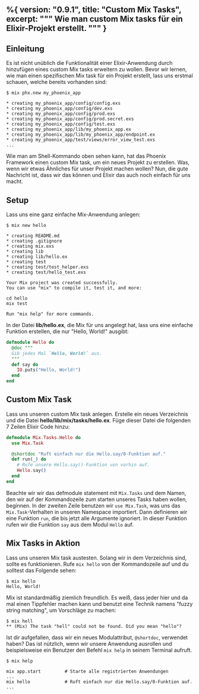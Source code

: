 %{
  version: "0.9.1",
  title: "Custom Mix Tasks",
  excerpt: """
  Wie man custom Mix tasks für ein Elixir-Projekt erstellt.
  """
}
---

## Einleitung

Es ist nicht unüblich die Funktionalität einer Elixir-Anwendung durch hinzufügen eines custom Mix tasks erweitern zu wollen. Bevor wir lernen, wie man einen spezifischen Mix task für ein Projekt erstellt, lass uns erstmal schauen, welche bereits vorhanden sind:

```shell
$ mix phx.new my_phoenix_app

* creating my_phoenix_app/config/config.exs
* creating my_phoenix_app/config/dev.exs
* creating my_phoenix_app/config/prod.exs
* creating my_phoenix_app/config/prod.secret.exs
* creating my_phoenix_app/config/test.exs
* creating my_phoenix_app/lib/my_phoenix_app.ex
* creating my_phoenix_app/lib/my_phoenix_app/endpoint.ex
* creating my_phoenix_app/test/views/error_view_test.exs
...
```

Wie man am Shell-Kommando oben sehen kann, hat das Phoenix Framework einen custom Mix task, um ein neues Projekt zu erstellen. Was, wenn wir etwas Ähnliches für unser Projekt machen wollen? Nun, die gute Nachricht ist, dass wir das können und Elixir das auch noch einfach für uns macht.

## Setup

Lass uns eine ganz einfache Mix-Anwendung anlegen:

```shell
$ mix new hello

* creating README.md
* creating .gitignore
* creating mix.exs
* creating lib
* creating lib/hello.ex
* creating test
* creating test/test_helper.exs
* creating test/hello_test.exs

Your Mix project was created successfully.
You can use "mix" to compile it, test it, and more:

cd hello
mix test

Run "mix help" for more commands.
```

In der Datei **lib/hello.ex**, die Mix für uns angelegt hat, lass uns eine einfache Funktion erstellen, die nur "Hello, World!" ausgibt:

```elixir
defmodule Hello do
  @doc """
  Gib jedes Mal `Hello, World!` aus.
  """
  def say do
    IO.puts("Hello, World!")
  end
end
```

## Custom Mix Task

Lass uns unseren custom Mix task anlegen. Erstelle ein neues Verzeichnis und die Datei **hello/lib/mix/tasks/hello.ex**. Füge dieser Datei die folgenden 7 Zeilen Elixir Code hinzu:

```elixir
defmodule Mix.Tasks.Hello do
  use Mix.Task

  @shortdoc "Ruft einfach nur die Hello.say/0-Funktion auf."
  def run(_) do
    # Rufe unsere Hello.say()-Funktion von vorhin auf.
    Hello.say()
  end
end
```

Beachte wir wir das defmodule statement mit `Mix.Tasks` und dem Namen, den wir auf der Kommandozeile zum starten unseres Tasks haben wollen, beginnen. In der zweiten Zeile benutzen wir `use Mix.Task`, was uns das `Mix.Task`-Verhalten in unseren Namespace importiert. Dann definieren wir eine Funktion `run`, die bis jetzt alle Argumente ignoriert. In dieser Funktion rufen wir die Funktion `say` aus dem Modul `Hello` auf.

## Mix Tasks in Aktion

Lass uns unseren Mix task austesten. Solang wir in dem Verzeichnis sind, sollte es funktionieren. Rufe `mix hello` von der Kommandozeile auf und du solltest das Folgende sehen:

```shell
$ mix hello
Hello, World!
```

Mix ist standardmäßig ziemlich freundlich. Es weiß, dass jeder hier und da mal einen Tippfehler machen kann und benutzt eine Technik namens "fuzzy string matching", um Vorschläge zu machen:

```shell
$ mix hell
** (Mix) The task "hell" could not be found. Did you mean "hello"?
```

Ist dir aufgefallen, dass wir ein neues Modulattribut, `@shortdoc`, verwendet haben? Das ist nützlich, wenn wir unsere Anwendung ausrollen und beispielsweise ein Benutzer den Befehl `mix help` in seinem Terminal aufruft.

```shell
$ mix help

mix app.start         # Starte alle registrierten Anwendungen
...
mix hello             # Ruft einfach nur die Hello.say/0-Funktion auf.
...
```
